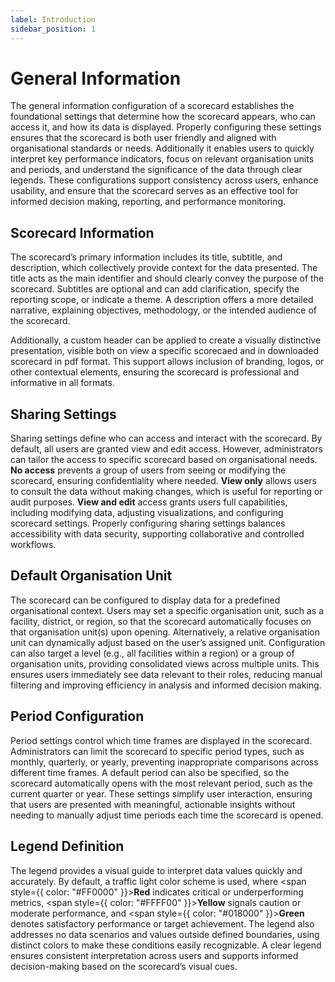 ```yaml
---
label: Introduction
sidebar_position: 1
---
```


# General Information

The general information configuration of a scorecard establishes the foundational settings that determine how the scorecard appears, who can access it, and how its data is displayed. Properly configuring these settings ensures that the scorecard is both user friendly and aligned with organisational standards or needs. Additionally it enables users to quickly interpret key performance indicators, focus on relevant organisation units and periods, and understand the significance of the data through clear legends. These configurations support consistency across users, enhance usability, and ensure that the scorecard serves as an effective tool for informed decision making, reporting, and performance monitoring.

## Scorecard Information
The scorecard’s primary information includes its title, subtitle, and description, which collectively provide context for the data presented. The title acts as the main identifier and should clearly convey the purpose of the scorecard. Subtitles are optional and can add clarification, specify the reporting scope, or indicate a theme. A description offers a more detailed narrative, explaining objectives, methodology, or the intended audience of the scorecard.

Additionally, a custom header can be applied to create a visually distinctive presentation, visible both on view a specific scorecaed and in downloaded scorecard in pdf format. This support allows inclusion of branding, logos, or other contextual elements, ensuring the scorecard is professional and informative in all formats.

## Sharing Settings
Sharing settings define who can access and interact with the scorecard. By default, all users are granted view and edit access. However, administrators can tailor the access to specific scorecard based on organisational needs. **No access** prevents a group of users from seeing or modifying the scorecard, ensuring confidentiality where needed. **View only** allows users to consult the data without making changes, which is useful for reporting or audit purposes. **View and edit** access grants users full capabilities, including modifying data, adjusting visualizations, and configuring scorecard settings. Properly configuring sharing settings balances accessibility with data security, supporting collaborative and controlled workflows.

## Default Organisation Unit
The scorecard can be configured to display data for a predefined organisational context. Users may set a specific organisation unit, such as a facility, district, or region, so that the scorecard automatically focuses on that organisation unit(s) upon opening. Alternatively, a relative organisation unit can dynamically adjust based on the user’s assigned unit. Configuration can also target a level (e.g., all facilities within a region) or a group of organisation units, providing consolidated views across multiple units. This ensures users immediately see data relevant to their roles, reducing manual filtering and improving efficiency in analysis and informed decision making.

## Period Configuration
Period settings control which time frames are displayed in the scorecard. Administrators can limit the scorecard to specific period types, such as monthly, quarterly, or yearly, preventing inappropriate comparisons across different time frames. A default period can also be specified, so the scorecard automatically opens with the most relevant period, such as the current quarter or year. These settings simplify user interaction, ensuring that users are presented with meaningful, actionable insights without needing to manually adjust time periods each time the scorecard is opened.

## Legend Definition
The legend provides a visual guide to interpret data values quickly and accurately. By default, a traffic light color scheme is used, where <span style={{ color: "#FF0000" }}>**Red**</span> indicates critical or underperforming metrics, <span style={{ color: "#FFFF00" }}>**Yellow**</span> signals caution or moderate performance, and <span style={{ color: "#018000" }}>**Green**</span> denotes satisfactory performance or target achievement. The legend also addresses no data scenarios and values outside defined boundaries, using distinct colors to make these conditions easily recognizable. A clear legend ensures consistent interpretation across users and supports informed decision-making based on the scorecard’s visual cues.
